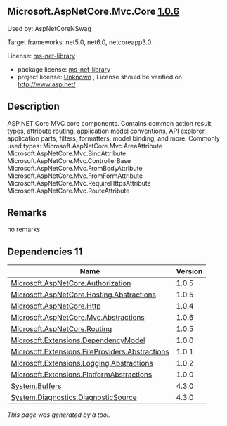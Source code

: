 Microsoft.AspNetCore.Mvc.Core [1.0.6](https://www.nuget.org/packages/Microsoft.AspNetCore.Mvc.Core/1.0.6)
--------------------

Used by: AspNetCoreNSwag

Target frameworks: net5.0, net6.0, netcoreapp3.0

License: [ms-net-library](../../../../licenses/ms-net-library) 

- package license: [ms-net-library](http://www.microsoft.com/web/webpi/eula/net_library_eula_enu.htm) 
- project license: [Unknown](http://www.asp.net/) , License should be verified on http://www.asp.net/

Description
-----------
ASP.NET Core MVC core components. Contains common action result types, attribute routing, application model conventions, API explorer, application parts, filters, formatters, model binding, and more.
Commonly used types:
Microsoft.AspNetCore.Mvc.AreaAttribute
Microsoft.AspNetCore.Mvc.BindAttribute
Microsoft.AspNetCore.Mvc.ControllerBase
Microsoft.AspNetCore.Mvc.FromBodyAttribute
Microsoft.AspNetCore.Mvc.FromFormAttribute
Microsoft.AspNetCore.Mvc.RequireHttpsAttribute
Microsoft.AspNetCore.Mvc.RouteAttribute

Remarks
-----------
no remarks


Dependencies 11
-----------

|Name|Version|
|----------|:----|
|[Microsoft.AspNetCore.Authorization](../../../../packages/nuget.org/microsoft.aspnetcore.authorization/1.0.5)|1.0.5|
|[Microsoft.AspNetCore.Hosting.Abstractions](../../../../packages/nuget.org/microsoft.aspnetcore.hosting.abstractions/1.0.5)|1.0.5|
|[Microsoft.AspNetCore.Http](../../../../packages/nuget.org/microsoft.aspnetcore.http/1.0.4)|1.0.4|
|[Microsoft.AspNetCore.Mvc.Abstractions](../../../../packages/nuget.org/microsoft.aspnetcore.mvc.abstractions/1.0.6)|1.0.6|
|[Microsoft.AspNetCore.Routing](../../../../packages/nuget.org/microsoft.aspnetcore.routing/1.0.5)|1.0.5|
|[Microsoft.Extensions.DependencyModel](../../../../packages/nuget.org/microsoft.extensions.dependencymodel/1.0.0)|1.0.0|
|[Microsoft.Extensions.FileProviders.Abstractions](../../../../packages/nuget.org/microsoft.extensions.fileproviders.abstractions/1.0.1)|1.0.1|
|[Microsoft.Extensions.Logging.Abstractions](../../../../packages/nuget.org/microsoft.extensions.logging.abstractions/1.0.2)|1.0.2|
|[Microsoft.Extensions.PlatformAbstractions](../../../../packages/nuget.org/microsoft.extensions.platformabstractions/1.0.0)|1.0.0|
|[System.Buffers](../../../../packages/nuget.org/system.buffers/4.3.0)|4.3.0|
|[System.Diagnostics.DiagnosticSource](../../../../packages/nuget.org/system.diagnostics.diagnosticsource/4.3.0)|4.3.0|

*This page was generated by a tool.*